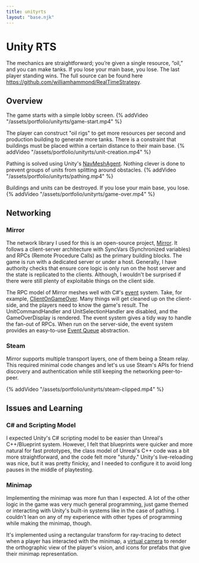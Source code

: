 ```yaml
---
title: unityrts
layout: "base.njk"
---
```


# Unity RTS

The mechanics are straightforward; you’re given a single resource, “oil,” and you can make tanks.
If you lose your main base, you lose.
The last player standing wins.
The full source can be found here https://github.com/williamhammond/RealTimeStrategy.

## Overview

The game starts with a simple lobby screen.
{% addVideo "/assets/portfolio/unityrts/game-start.mp4"  %}

The player can construct "oil rigs" to get more resources per second and production building to generate more tanks.
There is a constraint that buildings must be placed within a certain distance to their main base.
{% addVideo "/assets/portfolio/unityrts/unit-creation.mp4"  %}

Pathing is solved using Unity's [NavMeshAgent](https://docs.unity3d.com/ScriptReference/AI.NavMeshAgent.html).
Nothing clever is done to prevent groups of units from splitting around obstacles.
{% addVideo "/assets/portfolio/unityrts/pathing.mp4"  %}

Buildings and units can be destroyed. If you lose your main base, you lose.
{% addVideo "/assets/portfolio/unityrts/game-over.mp4"  %}

## Networking

### Mirror

The network library I used for this is an open-source project, [Mirror](https://mirror-networking.gitbook.io/docs/).
It follows a client-server architecture with SyncVars (Synchronized variables) and RPCs (Remote Procedure Calls) as the primary building blocks.
The game is run with a dedicated server or under a host.
Generally, I have authority checks that ensure core logic is only run on the host server and the state is replicated to the clients.
Although, I wouldn't be surprised if there were still plenty of exploitable things on the client side.

The RPC model of Mirror meshes well with C#'s [event](https://docs.microsoft.com/en-us/dotnet/csharp/language-reference/keywords/event) system.
Take, for example, [ClientOnGameOver](https://github.com/williamhammond/RealTimeStrategy/blob/main/Assets/Scripts/Buildings/GameoverHandler.cs#L49-L53).
Many things will get cleaned up on the client-side, and the players need to know the game's result.
The UnitCommandHandler and UnitSelectionHandler are disabled, and the GameOverDisplay is rendered.
The event system gives a tidy way to handle the fan-out of RPCs.
When run on the server-side, the event system provides an easy-to-use [Event Queue](https://gameprogrammingpatterns.com/event-queue.html) abstraction.

### Steam

Mirror supports multiple transport layers, one of them being a Steam relay.
This required minimal code changes and let's us use Steam's APIs for friend discovery and authentication while still keeping the networking peer-to-peer.

{% addVideo "/assets/portfolio/unityrts/steam-clipped.mp4"  %}

## Issues and Learning

### C# and Scripting Model

I expected Unity's C# scripting model to be easier than Unreal's C++/Blueprint system.
However, I felt that blueprints were quicker and more natural for fast prototypes, the class model of Unreal's C++ code was a bit more straightforward, and the code felt more "sturdy."
Unity's live-reloading was nice, but it was pretty finicky, and I needed to configure it to avoid long pauses in the middle of playtesting.

### Minimap

Implementing the minimap was more fun than I expected.
A lot of the other logic in the game was very much general programming, just game themed or interacting with Unity's built-in systems like in the case of pathing.
I couldn't lean on any of my experience with other types of programming while making the minimap, though.

It's implemented using a rectangular transform for ray-tracing to detect when a player has interacted with the minimap, a [virtual camera](https://docs.unity3d.com/Packages/com.unity.cinemachine@2.1/api/Cinemachine.CinemachineVirtualCamera.html) to render the orthographic view of the player's vision, and icons for prefabs that give their minimap representation.
